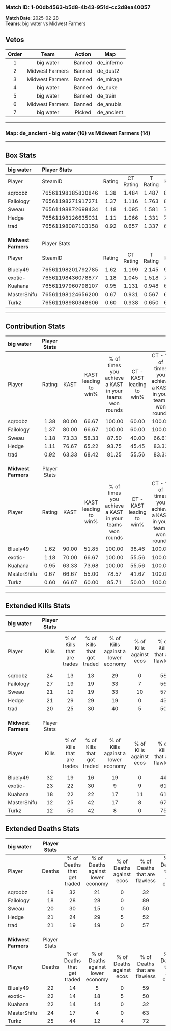 ### Match ID: 1-00db4563-b5d8-4b43-951d-cc2d8ea40057  
**Match Date**: 2025-02-28  
**Teams**: big water vs Midwest Farmers  

## Vetos  

| Order | Team | Action | Map |
| :---: | :--: | :----: | --- |
| 1 | big water | Banned | de_inferno |
| 2 | Midwest Farmers | Banned | de_dust2 |
| 3 | Midwest Farmers | Banned | de_mirage |
| 4 | big water | Banned | de_nuke |
| 5 | big water | Banned | de_train |
| 6 | Midwest Farmers | Banned | de_anubis |
| 7 | big water | Picked | de_ancient |

---  

### **Map**: de_ancient - big water (16) vs Midwest Farmers (14)  
---  

## Box Stats  

| **big water**       | Player Stats      |        |           |          |       |       |       |         |        |      |     |
| :- | :- | :-: | :-: | :-: | :-: | :-: | :-: | :-: | :-: | :-: | :-: |
| Player              | SteamID           | Rating | CT Rating | T Rating | KAST  |  ADR  | Kills | Assists | Deaths | K/D  | HS% |
| sqroobz             | 76561198185830846 |  1.38  |   1.484   |  1.487   | 80.00 | 104.1 |  24   |   14    |   19   | 1.26 | 41  |
| Failology           | 76561198271917271 |  1.37  |   1.116   |  1.763   | 80.00 | 79.7  |  27   |    3    |   18   | 1.50 | 44  |
| Sweau               | 76561198872698434 |  1.18  |   1.095   |  1.581   | 73.33 | 92.4  |  21   |   12    |   20   | 1.05 | 42  |
| Hedge               | 76561198126635031 |  1.11  |   1.066   |  1.331   | 76.67 | 73.9  |  21   |    6    |   21   | 1.00 | 33  |
| trad                | 76561198087103158 |  0.92  |   0.657   |  1.337   | 63.33 | 59.5  |  20   |    2    |   21   | 0.95 | 55  |
|                     |                   |        |           |          |       |       |       |         |        |      |     |
|                     |                   |        |           |          |       |       |       |         |        |      |     |
|                     |                   |        |           |          |       |       |       |         |        |      |     |
| **Midwest Farmers** | Player Stats      |        |           |          |       |       |       |         |        |      |     |
| Player              | SteamID           | Rating | CT Rating | T Rating | KAST  |  ADR  | Kills | Assists | Deaths | K/D  | HS% |
| Bluely49            | 76561198201792785 |  1.62  |   1.199   |  2.145   | 90.00 | 106.4 |  32   |    8    |   22   | 1.45 | 50  |
| exotic-             | 76561198436078877 |  1.18  |   1.045   |  1.518   | 70.00 | 95.8  |  23   |    9    |   22   | 1.05 | 56  |
| Kuahana             | 76561197960798107 |  0.95  |   1.131   |  0.948   | 63.33 | 82.7  |  18   |    9    |   22   | 0.82 | 22  |
| MasterShifu         | 76561198124656200 |  0.67  |   0.931   |  0.567   | 66.67 | 55.0  |  12   |    7    |   24   | 0.50 | 41  |
| Turkz               | 76561198980348606 |  0.60  |   0.938   |  0.650   | 66.67 | 40.7  |  12   |    5    |   25   | 0.48 | 33  |
---  

## Contribution Stats  

| **big water**       | Player Stats |       |                      |                                                        |                           |                                                             |                          |                                                            |
| :- | :-: | :-: | :-: | :-: | :-: | :-: | :-: | :-: |
| Player              |    Rating    | KAST  | KAST leading to win% | % of times you achieve a KAST in your teams won rounds | CT - KAST leading to win% | CT - % of times you achieve a KAST in your teams won rounds | T - KAST leading to win% | T - % of times you achieve a KAST in your teams won rounds |
| sqroobz             |     1.38     | 80.00 |        66.67         |                         100.00                         |           60.00           |                           100.00                            |          71.43           |                           100.00                           |
| Failology           |     1.37     | 80.00 |        66.67         |                         100.00                         |           60.00           |                           100.00                            |          71.43           |                           100.00                           |
| Sweau               |     1.18     | 73.33 |        58.33         |                         87.50                          |           40.00           |                            66.67                            |          71.43           |                           100.00                           |
| Hedge               |     1.11     | 76.67 |        65.22         |                         93.75                          |           45.45           |                            83.33                            |          83.33           |                           100.00                           |
| trad                |     0.92     | 63.33 |        68.42         |                         81.25                          |           55.56           |                            83.33                            |          80.00           |                           80.00                            |
|                     |              |       |                      |                                                        |                           |                                                             |                          |                                                            |
|                     |              |       |                      |                                                        |                           |                                                             |                          |                                                            |
|                     |              |       |                      |                                                        |                           |                                                             |                          |                                                            |
| **Midwest Farmers** | Player Stats |       |                      |                                                        |                           |                                                             |                          |                                                            |
| Player              |    Rating    | KAST  | KAST leading to win% | % of times you achieve a KAST in your teams won rounds | CT - KAST leading to win% | CT - % of times you achieve a KAST in your teams won rounds | T - KAST leading to win% | T - % of times you achieve a KAST in your teams won rounds |
| Bluely49            |     1.62     | 90.00 |        51.85         |                         100.00                         |           38.46           |                           100.00                            |          64.29           |                           100.00                           |
| exotic-             |     1.18     | 70.00 |        66.67         |                         100.00                         |           55.56           |                           100.00                            |          75.00           |                           100.00                           |
| Kuahana             |     0.95     | 63.33 |        73.68         |                         100.00                         |           55.56           |                           100.00                            |          90.00           |                           100.00                           |
| MasterShifu         |     0.67     | 66.67 |        55.00         |                         78.57                          |           41.67           |                           100.00                            |          75.00           |                           66.67                            |
| Turkz               |     0.60     | 66.67 |        60.00         |                         85.71                          |           50.00           |                           100.00                            |          70.00           |                           77.78                            |
---  

## Extended Kills Stats  

| **big water**       | Player Stats |                            |                            |                                    |                         |                              |                                 |                                       |                    |           |
| :- | :-: | :-: | :-: | :-: | :-: | :-: | :-: | :-: | :-: | :-: |
| Player              |    Kills     | % of Kills that are trades | % of Kills that got traded | % of Kills against a lower economy | % of Kills against ecos | % of Kills that are flawless | % of Kills that are close duels | % of Kills that are assisted by flash | Pistol Round Kills | AWP Kills |
| sqroobz             |      24      |             13             |             13             |                 29                 |            0            |              58              |               13                |                   0                   |         1          |     2     |
| Failology           |      27      |             19             |             19             |                 33                 |            7            |              56              |                4                |                   0                   |         1          |     0     |
| Sweau               |      21      |             19             |             19             |                 33                 |           10            |              57              |                5                |                   5                   |         0          |     0     |
| Hedge               |      21      |             29             |             29             |                 19                 |            0            |              43              |               14                |                   0                   |         1          |     0     |
| trad                |      20      |             25             |             30             |                 40                 |            5            |              50              |                5                |                   0                   |         0          |     1     |
|                     |              |                            |                            |                                    |                         |                              |                                 |                                       |                    |           |
|                     |              |                            |                            |                                    |                         |                              |                                 |                                       |                    |           |
|                     |              |                            |                            |                                    |                         |                              |                                 |                                       |                    |           |
| **Midwest Farmers** | Player Stats |                            |                            |                                    |                         |                              |                                 |                                       |                    |           |
| Player              |    Kills     | % of Kills that are trades | % of Kills that got traded | % of Kills against a lower economy | % of Kills against ecos | % of Kills that are flawless | % of Kills that are close duels | % of Kills that are assisted by flash | Pistol Round Kills | AWP Kills |
| Bluely49            |      32      |             19             |             16             |                 19                 |            0            |              44              |                3                |                   6                   |         6          |     0     |
| exotic-             |      23      |             22             |             30             |                 9                  |            9            |              61              |                9                |                   0                   |         2          |     0     |
| Kuahana             |      18      |             22             |             22             |                 17                 |           11            |              61              |                6                |                   6                   |         2          |     1     |
| MasterShifu         |      12      |             25             |             42             |                 17                 |            8            |              67              |                8                |                   0                   |         0          |     1     |
| Turkz               |      12      |             50             |             42             |                 8                  |            0            |              75              |               17                |                   0                   |         0          |     0     |
## Extended Deaths Stats  

| **big water**       | Player Stats |                             |                                   |                          |                               |                            |                           |               |
| :- | :-: | :-: | :-: | :-: | :-: | :-: | :-: | :-: |
| Player              |    Deaths    | % of Deaths that get traded | % of Deaths against lower economy | % of Deaths against ecos | % of Deaths that are flawless | % of Deaths that are close | % of Deaths while blinded | Deaths to AWP |
| sqroobz             |      19      |             32              |                21                 |            0             |              32               |             11             |            11             |       0       |
| Failology           |      18      |             28              |                28                 |            0             |              89               |             6              |             6             |       0       |
| Sweau               |      20      |             30              |                15                 |            0             |              50               |             15             |             0             |       1       |
| Hedge               |      21      |             24              |                29                 |            5             |              52               |             5              |             0             |       0       |
| trad                |      21      |             19              |                19                 |            0             |              57               |             0              |             0             |       1       |
|                     |              |                             |                                   |                          |                               |                            |                           |               |
|                     |              |                             |                                   |                          |                               |                            |                           |               |
|                     |              |                             |                                   |                          |                               |                            |                           |               |
| **Midwest Farmers** | Player Stats |                             |                                   |                          |                               |                            |                           |               |
| Player              |    Deaths    | % of Deaths that get traded | % of Deaths against lower economy | % of Deaths against ecos | % of Deaths that are flawless | % of Deaths that are close | % of Deaths while blinded | Deaths to AWP |
| Bluely49            |      22      |             14              |                 5                 |            0             |              59               |             5              |             0             |       0       |
| exotic-             |      22      |             14              |                18                 |            5             |              50               |             9              |             0             |       0       |
| Kuahana             |      22      |             14              |                14                 |            0             |              32               |             18             |             5             |       1       |
| MasterShifu         |      24      |             17              |                 4                 |            0             |              63               |             4              |             0             |       0       |
| Turkz               |      25      |             44              |                12                 |            4             |              72               |             4              |             0             |       2       |
